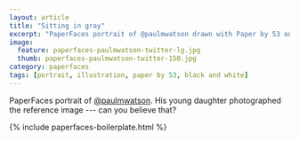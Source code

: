 ```yaml
---
layout: article
title: "Sitting in gray"
excerpt: "PaperFaces portrait of @paulmwatson drawn with Paper by 53 on an iPad."
image: 
  feature: paperfaces-paulmwatson-twitter-lg.jpg
  thumb: paperfaces-paulmwatson-twitter-150.jpg
category: paperfaces
tags: [portrait, illustration, paper by 53, black and white]
---
```


PaperFaces portrait of [@paulmwatson](http://twitter.com/paulmwatson). His young daughter photographed the reference image --- can you believe that?

{% include paperfaces-boilerplate.html %}